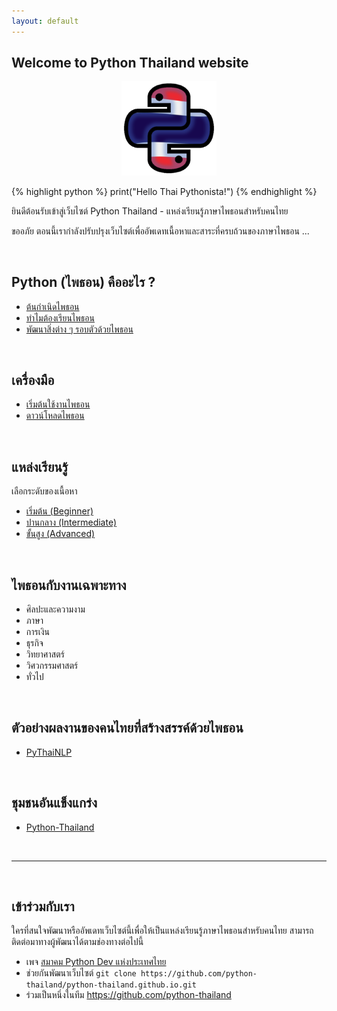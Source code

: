 ```yaml
---
layout: default
---
```


## Welcome to Python Thailand website

<p align="center">
<img 
  src="python-th-logo.png" 
  alt="python-th-logo" 
  width="30%" 
  height="auto"
/>
</p>

{% highlight python %}
print("Hello Thai Pythonista!")
{% endhighlight %}

ยินดีต้อนรับเข้าสู่เว็บไซต์ Python Thailand - แหล่งเรียนรู้ภาษาไพธอนสำหรับคนไทย

ขออภัย ตอนนี้เรากำลังปรับปรุงเว็บไซต์เพื่ออัพเดทเนื้อหาและสาระที่ครบถ้วนของภาษาไพธอน ...

<br>

## Python (ไพธอน) คืออะไร ?

- [ต้นกำเนิดไพธอน]()
- [ทำไมต้องเรียนไพธอน]()
- [พัฒนาสิ่งต่าง ๆ รอบตัวด้วยไพธอน]()

<br>

## เครื่องมือ

- [เริ่มต้นใช้งานไพธอน]()
- [ดาวน์โหลดไพธอน]()

<br>

## แหล่งเรียนรู้

เลือกระดับของเนื้อหา

- [เริ่มต้น (Beginner)](beginner)
- [ปานกลาง (Intermediate)](intermediate)
- [ขั้นสูง (Advanced)](advanced)

<br>

## ไพธอนกับงานเฉพาะทาง

- ศิลปะและความงาม
- ภาษา
- การเงิน
- ธุรกิจ
- วิทยาศาสตร์
- วิศวกรรมศาสตร์
- ทั่วไป

<br>

## ตัวอย่างผลงานของคนไทยที่สร้างสรรค์ด้วยไพธอน

- [PyThaiNLP]()

<br>

## ชุมชนอันแข็งแกร่ง

- [Python-Thailand][fb-python-th-group]

[fb-python-th-group]: https://www.facebook.com/groups/ThaiPGAssociateSociety/

<br>

---

<br>

## เข้าร่วมกับเรา

ใครที่สนใจพัฒนาหรืออัพเดทเว็บไซต์นี้เพื่อให้เป็นแหล่งเรียนรู้ภาษาไพธอนสำหรับคนไทย สามารถติดต่อมาทางผู้พัฒนาได้ตามช่องทางต่อไปนี้
- เพจ [สมาคม Python Dev แห่งประเทศไทย](https://www.facebook.com/thai.python.dev/)
- ช่วยกันพัฒนาเว็บไซต์
  `git clone https://github.com/python-thailand/python-thailand.github.io.git`
- ร่วมเป็นหนึ่งในทีม <https://github.com/python-thailand>
